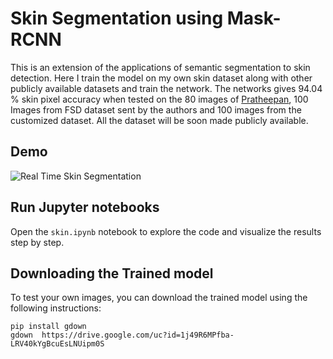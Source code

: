 # Skin Segmentation using Mask-RCNN

This is an extension of the applications of semantic segmentation to skin detection. Here I train the model on my own skin dataset along with other publicly available datasets and train the network. 
The networks gives 94.04 % skin pixel accuracy when tested on the 80 images of [Pratheepan](http://cs-chan.com/downloads_skin_dataset.html), 100 Images from FSD dataset sent by the authors and 100 images from the customized dataset.
All the dataset will be soon made publicly available.


## Demo
![Real Time Skin Segmentation](/assets/skinseg-MaskRcnn.gif)


## Run Jupyter notebooks
Open the `skin.ipynb` notebook to explore the code and visualize the results step by step.

## Downloading the Trained model
To test your own images, you can download the trained model using the following instructions:
```
pip install gdown
gdown  https://drive.google.com/uc?id=1j49R6MPfba-LRV40kYgBcuEsLNUipm0S
```
